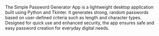 The Simple Password Generator App is a lightweight desktop application built using Python and Tkinter. It generates strong, random passwords based on user-defined criteria such as length and character types. Designed for quick use and enhanced security, the app ensures safe and easy password creation for everyday digital needs.
